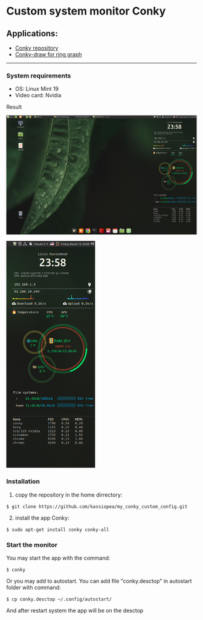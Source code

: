 # Custom system monitor Conky
## Applications:
* [Conky repository](https://github.com/brndnmtthws/conky)
* [Conky-draw for ring graph](https://github.com/fisadev/conky-draw)
---
### System requirements
* OS: Linux Mint 19
* Video card: Nvidia

Result

![screenshot](screenshot_desctop.png)

![screenshot_fragment](screenshot_desctop_fragmentScale.png)

### Installation

1.  copy the repository in the home dirrectory:
```
$ git clone https://github.com/kassiopea/my_conky_custom_config.git
```
2. install the app Conky:
```
$ sudo apt-get install conky conky-all
```
### Start the monitor

You may start the app with the command:
```
$ conky
```

Or you may add to autostart. You can add file "conky.desctop" in autostart folder with command:
```
$ cp conky.desctop ~/.config/autostart/
```
And after restart system the app will be on the desctop
